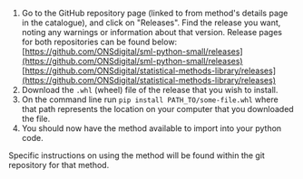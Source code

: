1. Go to the GitHub repository page (linked to from method's details page in the catalogue), and click on "Releases". Find the release you want, noting any warnings or information about that version.
Release pages for both repositories can be found below:  
[https://github.com/ONSdigital/sml-python-small/releases](https://github.com/ONSdigital/sml-python-small/releases)
[https://github.com/ONSdigital/statistical-methods-library/releases](https://github.com/ONSdigital/statistical-methods-library/releases)
2. Download the `.whl` (wheel) file of the release that you wish to install.
3. On the command line run `pip install PATH_TO/some-file.whl` where that path represents the location on your computer that you downloaded the file.
4. You should now have the method available to import into your python code.

Specific instructions on using the method will be found within the git repository for that method.
